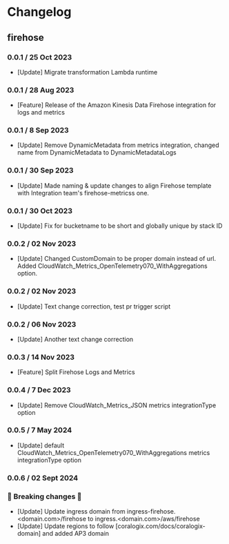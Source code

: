# Changelog

## firehose
<!-- To add a new entry write: -->
<!-- ### version / full date -->
<!-- * [Update/Bug fix] message that describes the changes that you apply -->

### 0.0.1 / 25 Oct 2023
* [Update] Migrate transformation Lambda runtime

### 0.0.1 / 28 Aug 2023
* [Feature] Release of the Amazon Kinesis Data Firehose integration for logs and metrics

### 0.0.1 / 8 Sep 2023
* [Update] Remove DynamicMetadata from metrics integration, changed name from DynamicMetadata to DynamicMetadataLogs

### 0.0.1 / 30 Sep 2023
* [Update] Made naming & update changes to align Firehose template with Integration team's firehose-metricss one.

### 0.0.1 / 30 Oct 2023
* [Update] Fix for bucketname to be short and globally unique by stack ID

### 0.0.2 / 02 Nov 2023
* [Update] Changed CustomDomain to be proper domain instead of url. Added CloudWatch_Metrics_OpenTelemetry070_WithAggregations option.

### 0.0.2 / 02 Nov 2023
* [Update] Text change correction, test pr trigger script

### 0.0.2 / 06 Nov 2023
* [Update] Another text change correction

### 0.0.3 / 14 Nov 2023
* [Feature] Split Firehose Logs and Metrics

### 0.0.4 / 7 Dec 2023
* [Update] Remove CloudWatch_Metrics_JSON metrics integrationType option

### 0.0.5 / 7 May 2024
* [Update] default CloudWatch_Metrics_OpenTelemetry070_WithAggregations metrics integrationType option

### 0.0.6 / 02 Sept 2024
### 🛑 Breaking changes 🛑
* [Update] Update ingress domain from ingress-firehose.<domain.com>/firehose to ingress.<domain.com>/aws/firehose
* [Update] Update regions to follow [coralogix.com/docs/coralogix-domain] and added AP3 domain